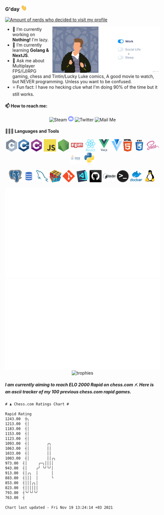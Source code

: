   ### G'day  <img src="https://github.com/NotAShelf/NotAShelf/blob/main/assets/Hi.gif" width="20px" height="20px">
  
  [![Amount of nerds who decided to visit my profile](https://badges.pufler.dev/visits/NotAShelf/NotAShelf)](https://badges.pufler.dev/visits/NotAShelf/NotAShelf)
  
<img src="https://github.com/NotAShelf/NotAShelf/blob/main/assets/life_balance.gif" alt="side Image" align="right" width="200" height="auto" />
<img src="https://github.com/NotAShelf/NotAShelf/blob/main/assets/rick.gif" alt="side Gif" align="right" width="150" height="auto"/> </a>
  
  - 🔭 I’m currently working on **Nothing!** I'm lazy.
  - 🌱 I’m currently learning **Golang & NextJS**.
  - 💬 Ask me about Multiplayer FPS/(J)RPG gaming, chess and Tintin/Lucky Luke comics, A good movie to watch, but NEVER programming. Unless you want to be confused.
  - ⭐ Fun fact: I have no hecking clue what I'm doing 90% of the time but it still works.
  
  #### 📫 How to reach me:
<p align="center">  
<img title="Steam" href="https://steamcommunity.com/id/NotAShelf/" src="https://upload.wikimedia.org/wikipedia/commons/8/83/Steam_icon_logo.svg" width="3.5%">
<img title="Discord" href="https://discord.gg/TS6w3TYZRM" src="https://github.com/NotAShelf/NotAShelf/blob/main/assets/discord-round.svg" width="3.5%">
<img title="Twitter" href="https://twitter.com/NotAShelf" src="https://img.icons8.com/color/48/000000/twitter.png" width="3.5%">
<img title="Mail Me" href="mailto:NotAShelf@gmail.com" src="https://img.icons8.com/fluent/48/000000/gmail.png" width="3.5%">
  
  #### 👨🏻‍💻 Languages and Tools
<p align="center">
  <code><img title="C" height="40" src="https://github.com/NotAShelf/NotAShelf/blob/main/assets/c.svg"></code>
  <code><img title="C++" height="40" src="https://github.com/NotAShelf/NotAShelf/blob/main/assets/cpp.svg"></code>
  <code><img title="C#" height="40" src="https://github.com/NotAShelf/NotAShelf/blob/main/assets/cSharp.svg"></code>
  <code><img title="Javascript" height="40" src="https://github.com/NotAShelf/NotAShelf/blob/main/assets/Javascript.png"></code>
  <code><img title="NodeJS" height="40" src="https://github.com/NotAShelf/NotAShelf/blob/main/assets/nodejs.png"></code>
  <code><img title="npm" height="40" src="https://github.com/NotAShelf/NotAShelf/blob/main/assets/npm.svg"></code>
  <code><img title="React" height="40" src="https://github.com/NotAShelf/NotAShelf/blob/main/assets/react-original-wordmark.svg"></code>
  <code><img title="VueJS" height="40" src="https://github.com/NotAShelf/NotAShelf/blob/main/assets/vuejs-original-wordmark.svg"></code>
  <code><img title="VueifyJS" height="40" src="https://github.com/NotAShelf/NotAShelf/blob/main/assets/vuetify.svg"></code>
  <code><img title="HTML5" height="40" src="https://github.com/NotAShelf/NotAShelf/blob/main/assets/html5.svg"></code>
  <code><img title="CSS" height="40" src="https://github.com/NotAShelf/NotAShelf/blob/main/assets/css.svg"></code>
  <code><img title="SASS" height="40" src="https://github.com/NotAShelf/NotAShelf/blob/main/assets/sass.svg"></code>
  <code><img title="Java" height="40" src="https://github.com/NotAShelf/NotAShelf/blob/main/assets/java.png"></code>
  <code><img title="Python" height="40" src="https://github.com/NotAShelf/NotAShelf/blob/main/assets/python-original.svg"></code>
</p>
    
<p align="center">
  <code><img title="Postgresql" height="40" src="https://github.com/NotAShelf/NotAShelf/blob/main/assets/postgresql.png"></code>
  <code><img title="SQL" height="40" src="https://github.com/NotAShelf/NotAShelf/blob/main/assets/sql.png" alt="sql"></code>
  <code><img title="MySQL" height="40" src="https://github.com/NotAShelf/NotAShelf/blob/main/assets/mysql.svg"></code>  
  <code><img title="Problem Solving" height="40" src="https://github.com/NotAShelf/NotAShelf/blob/main/assets/problemSolving.png"></code>
  <code><img title="Git" height="40" src="https://github.com/NotAShelf/NotAShelf/blob/main/assets/git-original.svg"></code>
  <code><img title="Visual Studio Code" height="40" src="https://github.com/NotAShelf/NotAShelf/blob/main/assets/vscode.png"></code></code>
  <code><img title="GitHub" height="40" src="https://github.com/NotAShelf/NotAShelf/blob/main/assets/github.svg"></code>
  <code><img title="Bash" height="40" src="https://github.com/NotAShelf/NotAShelf/blob/main/assets/bash.png"></code>
  <code><img title="Terminal" height="40" src="https://github.com/NotAShelf/NotAShelf/blob/main/assets/terminal.png"></code>
  <code><img title="Docker" height="40" src="https://github.com/NotAShelf/NotAShelf/blob/main/assets/docker.png"></code>
  <code><img title="Linux" height="40" src="https://raw.githubusercontent.com/devicons/devicon/master/icons/linux/linux-original.svg"></code>
</p>
<p align="center">
   <img title="overview" src="https://github.com/NotAShelf/NotAShelf/blob/output/generated/overview.svg">
   <img title="languages" src="https://github.com/NotAShelf/NotAShelf/blob/output/generated/languages.svg">
   <img title="trophies" src="https://github-profile-trophy.vercel.app/?username=NotAShelf&theme=onedark&no-frame=false&row=1&&margin-w=20&no-bg=true">
</p>
  
  ##### I am currently aiming to reach ELO 2000 Rapid on chess.com ⚡. Here is an ascii tracker of my 100 previous chess.com rapid games.
  
  ```
  # ♟︎ Chess.com Ratings Chart #
  
  Rapid Rating
 1243.00  ┼╮
 1213.00  ┤│
 1183.00  ┤│
 1153.00  ┤│
 1123.00  ┤│
 1093.00  ┤│        ╭╮
 1063.00  ┤│        ││
 1033.00  ┤│        ││
 1003.00  ┤│        ││╭╮
  973.00  ┤│     ╭─╮││││
  943.00  ┤│    ╭╯ ╰╯╰╯│
  913.00  ┤│╭╮  │      │
  883.00  ┤│││  │      ╰
  853.00  ┤│││╭╮│
  823.00  ┤││││││
  793.00  ┤╰╯╰╯╰╯
  763.00  ┤

Chart last updated - Fri Nov 19 13:24:14 +03 2021  
  ```
  
